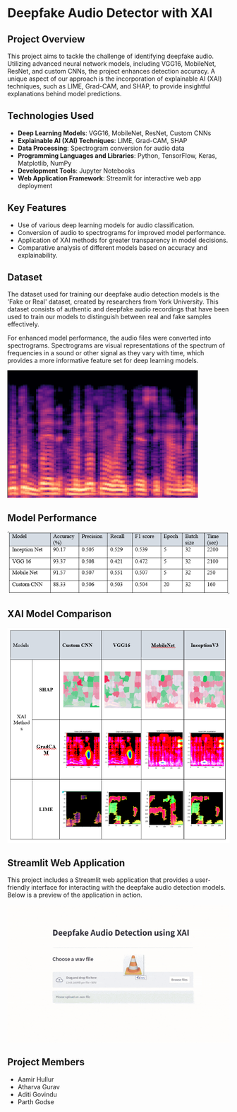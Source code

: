 # Deepfake Audio Detector with XAI

## Project Overview
This project aims to tackle the challenge of identifying deepfake audio. Utilizing advanced neural network models, including VGG16, MobileNet, ResNet, and custom CNNs, the project enhances detection accuracy. A unique aspect of our approach is the incorporation of explainable AI (XAI) techniques, such as LIME, Grad-CAM, and SHAP, to provide insightful explanations behind model predictions.

## Technologies Used
- **Deep Learning Models**: VGG16, MobileNet, ResNet, Custom CNNs
- **Explainable AI (XAI) Techniques**: LIME, Grad-CAM, SHAP
- **Data Processing**: Spectrogram conversion for audio data
- **Programming Languages and Libraries**: Python, TensorFlow, Keras, Matplotlib, NumPy
- **Development Tools**: Jupyter Notebooks
- **Web Application Framework**: Streamlit for interactive web app deployment

## Key Features
- Use of various deep learning models for audio classification.
- Conversion of audio to spectrograms for improved model performance.
- Application of XAI methods for greater transparency in model decisions.
- Comparative analysis of different models based on accuracy and explainability.

## Dataset
The dataset used for training our deepfake audio detection models is the 'Fake or Real' dataset, created by researchers from York University. This dataset consists of authentic and deepfake audio recordings that have been used to train our models to distinguish between real and fake samples effectively.

For enhanced model performance, the audio files were converted into spectrograms. Spectrograms are visual representations of the spectrum of frequencies in a sound or other signal as they vary with time, which provides a more informative feature set for deep learning models.

![Example Spectrogram](https://raw.githubusercontent.com/Aamir-Hullur/Deepfake-Audio-detection-using-XAI/main/img/spectrogram_example.png)

## Model Performance
![Model Performance](https://raw.githubusercontent.com/Aamir-Hullur/Deepfake-Audio-detection-using-XAI/main/img/Model_performanc.png)

## XAI Model Comparison
![XAI Model Comparison](https://raw.githubusercontent.com/Aamir-Hullur/Deepfake-Audio-detection-using-XAI/main/img/XAI_model_comparison.png)

## Streamlit Web Application

This project includes a Streamlit web application that provides a user-friendly interface for interacting with the deepfake audio detection models. Below is a preview of the application in action.

![Streamlit App Demo](https://raw.githubusercontent.com/Aamir-Hullur/Deepfake-Audio-detection-using-XAI/main/img/Streamlit_demo.gif)

## Project Members
- Aamir Hullur
- Atharva Gurav
- Aditi Govindu
- Parth Godse
